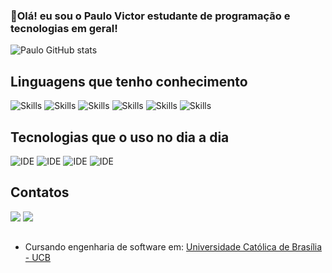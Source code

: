 ### 👋Olá! eu sou o Paulo Victor estudante de programação e tecnologias em geral!

![Paulo GitHub stats](https://github-readme-stats.vercel.app/api?username=costapaulovictor&show_icons=true&theme=radical)

## Linguagens que tenho conhecimento
![Skills](https://img.shields.io/badge/HTML-239120?style=for-the-badge&logo=html5&logoColor=white)
![Skills](https://img.shields.io/badge/CSS-239120?&style=for-the-badge&logo=css3&logoColor=white)
![Skills](https://img.shields.io/badge/Java-ED8B00?style=for-the-badge&logo=java&logoColor=white)
![Skills](https://img.shields.io/badge/R-276DC3?style=for-the-badge&logo=r&logoColor=white)
![Skills](https://img.shields.io/badge/Markdown-000000?style=for-the-badge&logo=markdown&logoColor=white)
![Skills](https://img.shields.io/badge/C-00599C?style=for-the-badge&logo=c&logoColor=white)





## Tecnologias que o uso no dia a dia
![IDE](https://img.shields.io/badge/RStudio-75AADB?style=for-the-badge&logo=RStudio&logoColor=white)
![IDE](https://img.shields.io/badge/MySQL-00000F?style=for-the-badge&logo=mysql&logoColor=white)
![IDE](https://img.shields.io/badge/Visual_Studio-5C2D91?style=for-the-badge&logo=visual%20studio&logoColor=white)
![IDE](https://img.shields.io/badge/Eclipse-2C2255?style=for-the-badge&logo=eclipse&logoColor=white)

## Contatos
<div>
<div> 
  <a href = "mailto:costapaulovictorr@gmail.com"><img src=https://img.shields.io/badge/Gmail-D14836?style=for-the-badge&logo=gmail&logoColor=white target="_blank"></a>
  <a href="https://www.linkedin.com/in/paulo-victor-025776206/" target="_blank"><img src="https://img.shields.io/badge/-LinkedIn-%230077B5?style=for-the-badge&logo=linkedin&logoColor=white" target="_blank"></a> 
</div>
  
  ## 
  - Cursando engenharia de software em: [Universidade Católica de Brasília - UCB](https://ucb.catolica.edu.br/portal/)<br/>

